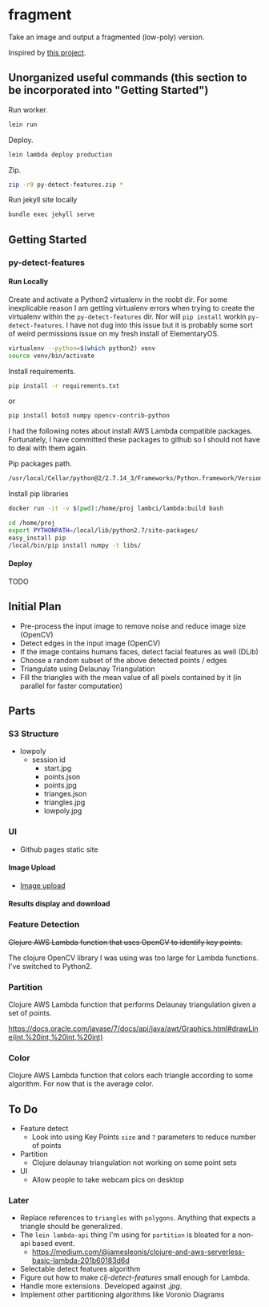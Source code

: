 # fragment

Take an image and output a fragmented (low-poly) version.

Inspired by [this project](https://github.com/ghostwriternr/lowpolify/blob/master/scripts/lowpolify.py).

## Unorganized useful commands (this section to be incorporated into "Getting Started")

Run worker.

```bash
lein run
```

Deploy.

```bash
lein lambda deploy production
```

Zip.

```bash
zip -r9 py-detect-features.zip *
```

Run jekyll site locally

```bash
bundle exec jekyll serve
```

## Getting Started

### py-detect-features

#### Run Locally

Create and activate a Python2 virtualenv in the roobt dir. For some inexplicable reason I am getting virtualenv errors when trying to create the virtualenv within the `py-detect-features` dir. Nor will `pip install` workin `py-detect-features`. I have not dug into this issue but it is probably some sort of weird permissions issue on my fresh install of ElementaryOS.

```bash
virtualenv --python=$(which python2) venv
source venv/bin/activate
```

Install requirements.

```bash
pip install -r requirements.txt
```

or

```bash
pip install boto3 numpy opencv-contrib-python
```

I had the following notes about install AWS Lambda compatible packages. Fortunately, I have committed these packages to github so I should not have to deal with them again.

Pip packages path.

```bash
/usr/local/Cellar/python@2/2.7.14_3/Frameworks/Python.framework/Versions/2.7/lib/python2.7/site-packages
```

Install pip libraries

```bash
docker run -it -v $(pwd):/home/proj lambci/lambda:build bash

cd /home/proj
export PYTHONPATH=/local/lib/python2.7/site-packages/
easy_install pip
/local/bin/pip install numpy -t libs/
```

#### Deploy

TODO

## Initial Plan

- Pre-process the input image to remove noise and reduce image size (OpenCV)
- Detect edges in the input image (OpenCV)
- If the image contains humans faces, detect facial features as well (DLib)
- Choose a random subset of the above detected points / edges
- Triangulate using Delaunay Triangulation
- Fill the triangles with the mean value of all pixels contained by it (in parallel for faster computation)

## Parts

### S3 Structure

- lowpoly
  - session id
    - start.jpg
    - points.json
    - points.jpg
    - trianges.json
    - triangles.jpg
    - lowpoly.jpg

### UI

- Github pages static site

#### Image Upload

- [Image upload](https://docs.aws.amazon.com/sdk-for-javascript/v2/developer-guide/s3-example-photo-album.html)

#### Results display and download

### Feature Detection

~~Clojure AWS Lambda function that uses OpenCV to identify key points.~~

The clojure OpenCV library I was using was too large for Lambda functions. I've switched to Python2.

### Partition

Clojure AWS Lambda function that performs Delaunay triangulation given a set of points.

https://docs.oracle.com/javase/7/docs/api/java/awt/Graphics.html#drawLine(int,%20int,%20int,%20int)

### Color

Clojure AWS Lambda function that colors each triangle according to some algorithm. For now that is the average color.

## To Do

- Feature detect
  - Look into using Key Points `size` and `?` parameters to reduce number of points
- Partition
  - Clojure delaunay triangulation not working on some point sets
- UI
  - Allow people to take webcam pics on desktop

### Later

- Replace references to `triangles` with `polygons`. Anything that expects a triangle should be generalized.
- The `lein lambda-api` thing I'm using for `partition` is bloated for a non-api based event.
  - https://medium.com/@jamesleonis/clojure-and-aws-serverless-basic-lambda-201b60183d6d
- Selectable detect features algorithm
- Figure out how to make _clj-detect-features_ small enough for Lambda.
- Handle more extensions. Developed against _.jpg_.
- Implement other partitioning algorithms like Voronio Diagrams
